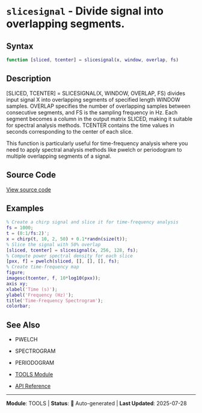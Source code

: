 # `slicesignal` - Divide signal into overlapping segments.

## Syntax

```matlab
function [sliced, tcenter] = slicesignal(x, window, overlap, fs)
```

## Description

[SLICED, TCENTER] = SLICESIGNAL(X, WINDOW, OVERLAP, FS) divides input signal X into overlapping segments of specified length WINDOW samples. OVERLAP specifies the number of overlapping samples between consecutive segments, and FS is the sampling frequency in Hz. Each segment becomes a column in the output matrix SLICED, making it suitable for spectral analysis methods. TCENTER contains the time values in seconds corresponding to the center of each slice.

This function is particularly useful for time-frequency analysis where you need to apply spectral analysis methods like pwelch or periodogram to multiple overlapping segments of a signal.

## Source Code

[View source code](../../../src/tools/slicesignal.m)

## Examples

```matlab
% Create a chirp signal and slice it for time-frequency analysis
fs = 1000;
t = (0:1/fs:2)';
x = chirp(t, 10, 2, 50) + 0.1*randn(size(t));
% Slice the signal with 50% overlap
[sliced, tcenter] = slicesignal(x, 256, 128, fs);
% Compute power spectral density for each slice
[pxx, f] = pwelch(sliced, [], [], [], fs);
% Create time-frequency map
figure;
imagesc(tcenter, f, 10*log10(pxx));
axis xy;
xlabel('Time (s)');
ylabel('Frequency (Hz)');
title('Time-Frequency Spectrogram');
colorbar;
```

## See Also

- PWELCH
- SPECTROGRAM
- PERIODOGRAM

- [TOOLS Module](README.md)
- [API Reference](../README.md)

---

**Module**: TOOLS | **Status**: 🔄 Auto-generated | **Last Updated**: 2025-07-28
